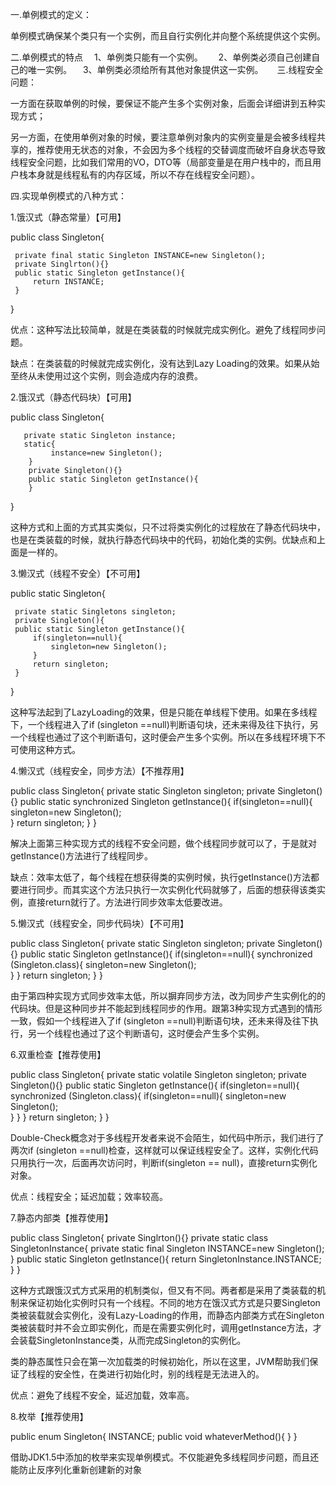 一.单例模式的定义：

单例模式确保某个类只有一个实例，而且自行实例化并向整个系统提供这个实例。

二.单例模式的特点
　1、单例类只能有一个实例。　
　2、单例类必须自己创建自己的唯一实例。
　3、单例类必须给所有其他对象提供这一实例。
　
三.线程安全问题：

一方面在获取单例的时候，要保证不能产生多个实例对象，后面会详细讲到五种实现方式；

另一方面，在使用单例对象的时候，要注意单例对象内的实例变量是会被多线程共享的，推荐使用无状态的对象，不会因为多个线程的交替调度而破坏自身状态导致线程安全问题，比如我们常用的VO，DTO等（局部变量是在用户栈中的，而且用户栈本身就是线程私有的内存区域，所以不存在线程安全问题）。

四.实现单例模式的八种方式：

1.饿汉式（静态常量）【可用】

public class Singleton{

     private final static Singleton INSTANCE=new Singleton();
     private Singlrton(){}
     public static Singleton getInstance(){
         return INSTANCE;
     }
}

优点：这种写法比较简单，就是在类装载的时候就完成实例化。避免了线程同步问题。

缺点：在类装载的时候就完成实例化，没有达到Lazy Loading的效果。如果从始至终从未使用过这个实例，则会造成内存的浪费。

2.饿汉式（静态代码块）【可用】

public class Singleton{
       
       private static Singleton instance;
       static{
             instance=new Singleton();
        }
        private Singleton(){}
        public static Singleton getInstance(){
        }
}

这种方式和上面的方式其实类似，只不过将类实例化的过程放在了静态代码块中，也是在类装载的时候，就执行静态代码块中的代码，初始化类的实例。优缺点和上面是一样的。

3.懒汉式（线程不安全）【不可用】

public static Singleton{

     private static Singletons singleton;
     private Singleton(){
     public static Singleton getInstance(){
         if(singleton==null){
             singleton=new Singleton();  
         }
         return singleton;
     }
}

这种写法起到了LazyLoading的效果，但是只能在单线程下使用。如果在多线程下，一个线程进入了if (singleton ==null)判断语句块，还未来得及往下执行，另一个线程也通过了这个判断语句，这时便会产生多个实例。所以在多线程环境下不可使用这种方式。

4.懒汉式（线程安全，同步方法）【不推荐用】

public class Singleton{
     private static Singleton singleton;
     private Singleton(){}
     public static synchronized Singleton getInstance(){
          if(singleton==null){
             singleton=new Singleton();  
           }
           return singleton;
     }
}

解决上面第三种实现方式的线程不安全问题，做个线程同步就可以了，于是就对getInstance()方法进行了线程同步。

缺点：效率太低了，每个线程在想获得类的实例时候，执行getInstance()方法都要进行同步。而其实这个方法只执行一次实例化代码就够了，后面的想获得该类实例，直接return就行了。方法进行同步效率太低要改进。

5.懒汉式（线程安全，同步代码块）【不可用】

public class Singleton{
     private static Singleton singleton;
     private Singleton(){}
     public static  Singleton getInstance(){
          if(singleton==null){
              synchronized (Singleton.class){
                  singleton=new Singleton();  
              }
           }
           return singleton;
     }
}

由于第四种实现方式同步效率太低，所以摒弃同步方法，改为同步产生实例化的的代码块。但是这种同步并不能起到线程同步的作用。跟第3种实现方式遇到的情形一致，假如一个线程进入了if (singleton ==null)判断语句块，还未来得及往下执行，另一个线程也通过了这个判断语句，这时便会产生多个实例。

6.双重检查【推荐使用】

public class Singleton{
     private static volatile Singleton singleton;
     private Singleton(){}
     public static  Singleton getInstance(){
          if(singleton==null){
              synchronized (Singleton.class){
                     if(singleton==null){
                          singleton=new Singleton();  
                      }
              }
           }
           return singleton;
     }
}

Double-Check概念对于多线程开发者来说不会陌生，如代码中所示，我们进行了两次if (singleton ==null)检查，这样就可以保证线程安全了。这样，实例化代码只用执行一次，后面再次访问时，判断if(singleton == null)，直接return实例化对象。

优点：线程安全；延迟加载；效率较高。

7.静态内部类【推荐使用】

public class Singleton{
     private Singlrton(){}
     private static class SingletonInstance{
            private static  final Singleton INSTANCE=new Singleton();
     }
     public static Singleton getInstance(){
         return SingletonInstance.INSTANCE;
     }
}

这种方式跟饿汉式方式采用的机制类似，但又有不同。两者都是采用了类装载的机制来保证初始化实例时只有一个线程。不同的地方在饿汉式方式是只要Singleton类被装载就会实例化，没有Lazy-Loading的作用，而静态内部类方式在Singleton类被装载时并不会立即实例化，而是在需要实例化时，调用getInstance方法，才会装载SingletonInstance类，从而完成Singleton的实例化。

类的静态属性只会在第一次加载类的时候初始化，所以在这里，JVM帮助我们保证了线程的安全性，在类进行初始化时，别的线程是无法进入的。

优点：避免了线程不安全，延迟加载，效率高。

8.枚举【推荐使用】

public enum Singleton{
       INSTANCE;
       public void whateverMethod(){
       }
}

借助JDK1.5中添加的枚举来实现单例模式。不仅能避免多线程同步问题，而且还能防止反序列化重新创建新的对象
